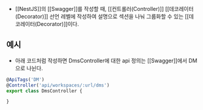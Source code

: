- [[NestJS]]의 [[Swagger]]를 작성할 때, [[컨트롤러(Controller)]] [[데코레이터(Decorator)]] 선언 레벨에 작성하여 설명으로 섹션을 나눠 그룹화할 수 있는 [[데코레이터(Decorator)]]이다.


## 예시

- 아래 코드처럼 작성하면 DmsController에 대한 api 정의는 [[Swagger]]에서 DM으로 나뉜다.

```ts
@ApiTags('DM')  
@Controller('api/workspaces/:url/dms')  
export class DmsController {  

}
```